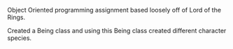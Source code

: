Object Oriented programming assignment based loosely off of Lord of the Rings.

Created a Being class and using this Being class created different character species.
